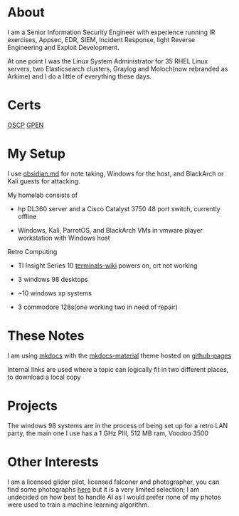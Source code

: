 # About
I am a Senior Information Security Engineer with experience running IR exercises, Appsec, EDR, SIEM, Incident Response, light Reverse Engineering and Exploit Development.

At one point I was the Linux System Administrator for 35 RHEL Linux servers, two Elasticsearch clusters, Graylog and Moloch(now rebranded as Arkime) and I do a little of everything these days.
# Certs
[OSCP](https://www.credential.net/deeab0d1-e0f7-4ee3-88bb-9b34d1d46211)
[GPEN](https://www.youracclaim.com/badges/1785797b-4cb1-46a8-b7cf-d9855a32fae4?source=linked_in_profile)
# My Setup
I use [obsidian.md](https://obsidian.md/ ) for note taking, Windows for the host, and BlackArch or Kali guests for attacking.

My homelab consists of

- hp DL360 server and a Cisco Catalyst 3750 48 port switch, currently offline

- Windows, Kali, ParrotOS, and BlackArch VMs in vmware player workstation with Windows host

Retro Computing

-  TI Insight Series 10 [terminals-wiki](https://terminals-wiki.org/wiki/index.php/TI_Insight_Series_10) powers on, crt not working

- 3 windows 98 desktops

- ~10 windows xp systems

- 3 commodore 128s(one working two in need of repair)

# These Notes
I am using [mkdocs](https://www.mkdocs.org/) with the [mkdocs-material](https://github.com/squidfunk/mkdocs-material) theme hosted on [github-pages](https://pages.github.com/) 

Internal links are used where a topic can logically fit in two different places, to download a local copy 

# Projects
The windows 98 systems are in the process of being set up for a retro LAN party, the main one I use has a 1 GHz PIII, 512 MB ram, Voodoo 3500

# Other Interests
I am a licensed glider pilot, licensed falconer and photographer, you can find some photographs [here](https://cara.app/gyrsec) but it is a very limited selection; I am undecided on how best to handle AI as I would prefer none of my photos were used to train a machine learning algorithm.
